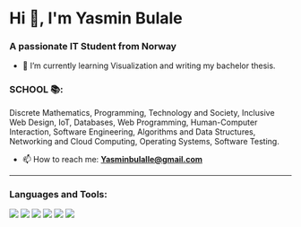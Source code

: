 # Hi 👋, I'm Yasmin Bulale

### A passionate IT Student from Norway

- 🚀 I’m currently learning Visualization and writing my bachelor thesis.
  
### SCHOOL 📚:
Discrete Mathematics, Programming, Technology and Society, Inclusive Web Design, IoT, Databases, Web Programming, Human-Computer Interaction, Software Engineering, Algorithms and Data Structures, Networking and Cloud Computing, Operating Systems, Software Testing.

- 📫 How to reach me: **Yasminbulalle@gmail.com**

---

### **Languages and Tools:**
<p align="left">
<img src="https://img.shields.io/badge/Bootstrap-563D7C?style=flat&logo=bootstrap&logoColor=white" />
<img src="https://img.shields.io/badge/Docker-2496ED?style=flat&logo=docker&logoColor=white" />
<img src="https://img.shields.io/badge/JavaScript-323330?style=flat&logo=javascript&logoColor=F7DF1E" />
<img src="https://img.shields.io/badge/MySQL-00000F?style=flat&logo=mysql&logoColor=white" />
<img src="https://img.shields.io/badge/Nginx-009639?style=flat&logo=nginx&logoColor=white" />
<img src="https://img.shields.io/badge/Spring-6DB33F?style=flat&logo=spring&logoColor=white" />
</p>


